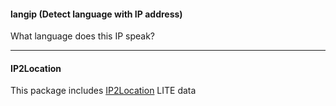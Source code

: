 #### langip (Detect language with IP address)

What language does this IP speak?

---

#### IP2Location

This package includes [IP2Location](https://lite.ip2location.com) LITE data
